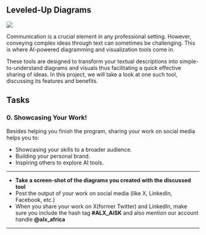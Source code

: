 ## Leveled-Up Diagrams

![](https://alxappliedai.github.io/alx_applied_ai_assets/diagram-gen/diagram-gen-00.png)

Communication is a crucial element in any professional setting. However, conveying complex ideas through text can sometimes be challenging. This is where AI-powered diagramming and visualization tools come in.

These tools are designed to transform your textual descriptions into simple-to-understand diagrams and visuals thus facilitating a quick effective sharing of ideas. In this project, we will take a look at one such tool, discussing its features and benefits.

## Tasks

### 0\. Showcasing Your Work!

Besides helping you finish the program, sharing your work on social media helps you to:

- Showcasing your skills to a broader audience.
- Building your personal brand.
- Inspiring others to explore AI tools.

---

- **Take a screen-shot of the diagrams you created with the discussed tool**
- Post the output of your work on social media (like X, LinkedIn, Facebook, etc.)
- When you share your work on X(former Twitter) and LinkedIn, make sure you include the hash tag **#ALX_AiSK** and also mention our account handle **@alx_africa**

---
